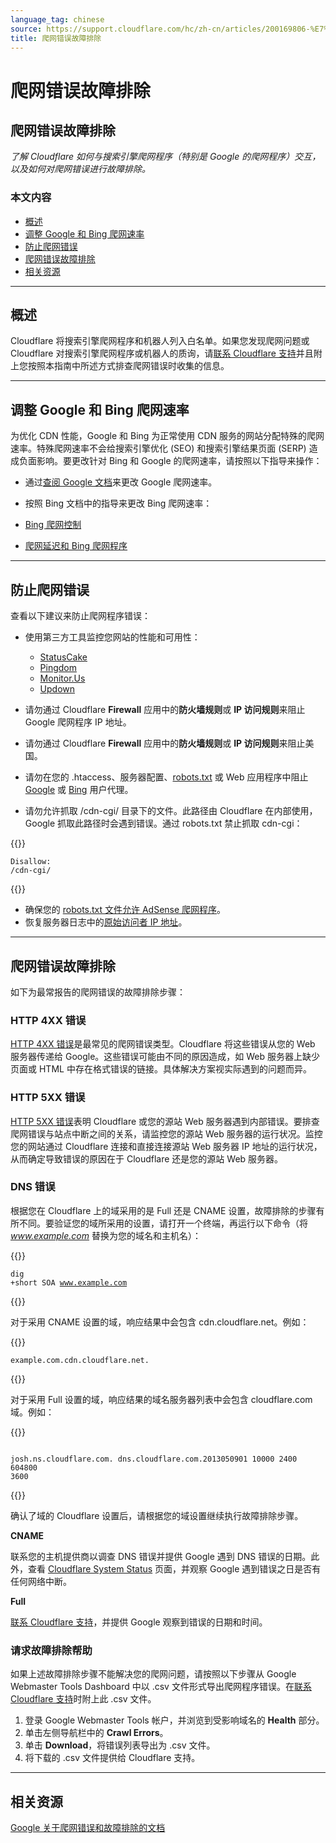 ```yaml
---
language_tag: chinese
source: https://support.cloudflare.com/hc/zh-cn/articles/200169806-%E7%88%AC%E7%BD%91%E9%94%99%E8%AF%AF%E6%95%85%E9%9A%9C%E6%8E%92%E9%99%A4
title: 爬网错误故障排除
---
```


# 爬网错误故障排除

## 爬网错误故障排除

_了解 Cloudflare 如何与搜索引擎爬网程序（特别是 Google 的爬网程序）交互，以及如何对爬网错误进行故障排除。_

### 本文内容

-   [概述](https://support.cloudflare.com/hc/zh-cn/articles/200169806-%E7%88%AC%E7%BD%91%E9%94%99%E8%AF%AF%E6%95%85%E9%9A%9C%E6%8E%92%E9%99%A4#h_2a34f441-b447-44ea-a005-b3690e7a10bb)
-   [调整 Google 和 Bing 爬网速率](https://support.cloudflare.com/hc/zh-cn/articles/200169806-%E7%88%AC%E7%BD%91%E9%94%99%E8%AF%AF%E6%95%85%E9%9A%9C%E6%8E%92%E9%99%A4#h_788dc59a-6fcd-4fb0-95fe-83c8e6a169ff)
-   [防止爬网错误](https://support.cloudflare.com/hc/zh-cn/articles/200169806-%E7%88%AC%E7%BD%91%E9%94%99%E8%AF%AF%E6%95%85%E9%9A%9C%E6%8E%92%E9%99%A4#h_0038b632-a9b0-4ffd-a621-6770f6a17f00)
-   [爬网错误故障排除](https://support.cloudflare.com/hc/zh-cn/articles/200169806-%E7%88%AC%E7%BD%91%E9%94%99%E8%AF%AF%E6%95%85%E9%9A%9C%E6%8E%92%E9%99%A4#h_3d7e8b91-2e5b-4c12-9ed4-8cc25be07790)
-   [相关资源](https://support.cloudflare.com/hc/zh-cn/articles/200169806-%E7%88%AC%E7%BD%91%E9%94%99%E8%AF%AF%E6%95%85%E9%9A%9C%E6%8E%92%E9%99%A4#h_dc04971f-7f25-41ec-9b1d-33096cad773f)

___

## 概述

Cloudflare 将搜索引擎爬网程序和机器人列入白名单。如果您发现爬网问题或 Cloudflare 对搜索引擎爬网程序或机器人的质询，请[联系 Cloudflare 支持](https://support.cloudflare.com/hc/articles/200172476)并且附上您按照本指南中所述方式排查爬网错误时收集的信息。

___

## 调整 Google 和 Bing 爬网速率

为优化 CDN 性能，Google 和 Bing 为正常使用 CDN 服务的网站分配特殊的爬网速率。特殊爬网速率不会给搜索引擎优化 (SEO) 和搜索引擎结果页面 (SERP) 造成负面影响。要更改针对 Bing 和 Google 的爬网速率，请按照以下指导来操作：

-   通过[查阅 Google 文档](https://support.google.com/webmasters/answer/48620?hl=en)来更改 Google 爬网速率。
-   按照 Bing 文档中的指导来更改 Bing 爬网速率：

-   [Bing 爬网控制](https://www.bing.com/webmaster/help/crawl-control-55a30302)
-   [爬网延迟和 Bing 爬网程序](https://blogs.bing.com/webmaster/2009/08/10/crawl-delay-and-the-bing-crawler-msnbot)

___

## 防止爬网错误

查看以下建议来防止爬网程序错误：

-   使用第三方工具监控您网站的性能和可用性：
    -   [StatusCake](http://www.statuscake.com/)
    -   [Pingdom](http://www.pingdom.com/)
    -   [Monitor.Us](http://www.monitor.us/)
    -   [Updown](http://beta.updown.io/)

-   请勿通过 Cloudflare **Firewall** 应用中的**防火墙规则**或 **IP 访问规则**来阻止 Google 爬网程序 IP 地址。

-   请勿通过 Cloudflare **Firewall** 应用中的**防火墙规则**或 **IP 访问规则**来阻止美国。
-   请勿在您的 .htaccess、服务器配置、[robots.txt](http://support.google.com/webmasters/bin/answer.py?answer=35303) 或 Web 应用程序中阻止 [Google](https://support.google.com/webmasters/answer/1061943) 或 [Bing](https://www.bing.com/webmaster/help/which-crawlers-does-bing-use-8c184ec0) 用户代理。

-   请勿允许抓取 /cdn-cgi/ 目录下的文件。此路径由 Cloudflare 在内部使用，Google 抓取此路径时会遇到错误。通过 robots.txt 禁止抓取 cdn-cgi：


{{<raw>}}<pre class="CodeBlock CodeBlock-with-rows CodeBlock-scrolls-horizontally CodeBlock-is-light-in-light-theme CodeBlock--language-txt" language="txt"><code><span class="CodeBlock--rows"><span class="CodeBlock--rows-content"><span class="CodeBlock--row"><span class="CodeBlock--row-indicator"></span><div class="CodeBlock--row-content"><span class="CodeBlock--token-plain">Disallow: /cdn-cgi/</span></div></span></span></span></code></pre>{{</raw>}}

-   确保您的 [robots.txt 文件允许 AdSense 爬网程序](http://support.google.com/webmasters/bin/answer.py?hl=en&answer=1061943)。
-   恢复服务器日志中的[原始访问者 IP 地址](https://support.cloudflare.com/hc/articles/200170916)。

___

## 爬网错误故障排除

如下为最常报告的爬网错误的故障排除步骤：

### HTTP 4XX 错误

[HTTP 4XX 错误](https://support.cloudflare.com/hc/articles/115003014512)是最常见的爬网错误类型。Cloudflare 将这些错误从您的 Web 服务器传递给 Google。这些错误可能由不同的原因造成，如 Web 服务器上缺少页面或 HTML 中存在格式错误的链接。具体解决方案视实际遇到的问题而异。

### HTTP 5XX 错误

[HTTP 5XX 错误](https://support.cloudflare.com/hc/articles/115003011431)表明 Cloudflare 或您的源站 Web 服务器遇到内部错误。要排查爬网错误与站点中断之间的关系，请监控您的源站 Web 服务器的运行状况。监控您的网站通过 Cloudflare 连接和直接连接源站 Web 服务器 IP 地址的运行状况，从而确定导致错误的原因在于 Cloudflare 还是您的源站 Web 服务器。

### DNS 错误

根据您在 Cloudflare 上的域采用的是 Full 还是 CNAME 设置，故障排除的步骤有所不同。要验证您的域所采用的设置，请打开一个终端，再运行以下命令（将 _www.example.com_ 替换为您的域名和主机名）：


{{<raw>}}<pre class="CodeBlock CodeBlock-with-rows CodeBlock-scrolls-horizontally CodeBlock-is-light-in-light-theme CodeBlock--language-txt" language="txt"><code><span class="CodeBlock--rows"><span class="CodeBlock--rows-content"><span class="CodeBlock--row"><span class="CodeBlock--row-indicator"></span><div class="CodeBlock--row-content"><span class="CodeBlock--token-plain">dig +short SOA www.example.com</span></div></span></span></span></code></pre>{{</raw>}}

对于采用 CNAME 设置的域，响应结果中会包含 cdn.cloudflare.net。例如：


{{<raw>}}<pre class="CodeBlock CodeBlock-with-rows CodeBlock-scrolls-horizontally CodeBlock-is-light-in-light-theme CodeBlock--language-txt" language="txt"><code><span class="CodeBlock--rows"><span class="CodeBlock--rows-content"><span class="CodeBlock--row"><span class="CodeBlock--row-indicator"></span><div class="CodeBlock--row-content"><span class="CodeBlock--token-plain">example.com.cdn.cloudflare.net.</span></div></span></span></span></code></pre>{{</raw>}}

对于采用 Full 设置的域，响应结果的域名服务器列表中会包含 cloudflare.com 域。例如：


{{<raw>}}<pre class="CodeBlock CodeBlock-with-rows CodeBlock-scrolls-horizontally CodeBlock-is-light-in-light-theme CodeBlock--language-txt" language="txt"><code><span class="CodeBlock--rows"><span class="CodeBlock--rows-content"><span class="CodeBlock--row"><span class="CodeBlock--row-indicator"></span><div class="CodeBlock--row-content"><span class="CodeBlock--token-plain">  josh.ns.cloudflare.com. dns.cloudflare.com.2013050901 10000 2400 604800 3600</span></div></span></span></span></code></pre>{{</raw>}}

确认了域的 Cloudflare 设置后，请根据您的域设置继续执行故障排除步骤。

**CNAME**

联系您的主机提供商以调查 DNS 错误并提供 Google 遇到 DNS 错误的日期。此外，查看 [Cloudflare System Status](http://www.cloudflare.com/system-status) 页面，并观察 Google 遇到错误之日是否有任何网络中断。

**Full**

[联系 Cloudflare 支持](https://support.cloudflare.com/hc/articles/200172476)，并提供 Google 观察到错误的日期和时间。

### 请求故障排除帮助

如果上述故障排除步骤不能解决您的爬网问题，请按照以下步骤从 Google Webmaster Tools Dashboard 中以 .csv 文件形式导出爬网程序错误。在[联系 Cloudflare 支持](https://support.cloudflare.com/hc/articles/200172476)时附上此 .csv 文件。

1.  登录 Google Webmaster Tools 帐户，并浏览到受影响域名的 **Health** 部分。
2.  单击左侧导航栏中的 **Crawl Errors**。
3.  单击 **Download**，将错误列表导出为 .csv 文件。
4.  将下载的 .csv 文件提供给 Cloudflare 支持。

___

## 相关资源

[Google 关于爬网错误和故障排除的文档](https://support.google.com/webmasters/answer/7440203#not_found_404)
